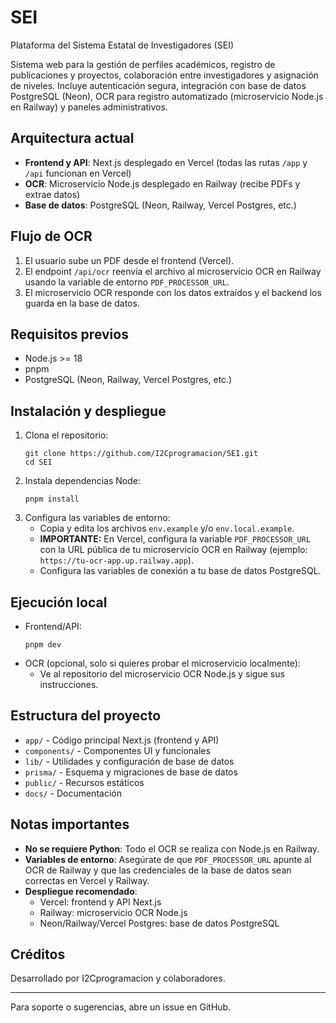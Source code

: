 
# SEI

Plataforma del Sistema Estatal de Investigadores (SEI)

Sistema web para la gestión de perfiles académicos, registro de publicaciones y proyectos, colaboración entre investigadores y asignación de niveles. Incluye autenticación segura, integración con base de datos PostgreSQL (Neon), OCR para registro automatizado (microservicio Node.js en Railway) y paneles administrativos.

## Arquitectura actual
- **Frontend y API**: Next.js desplegado en Vercel (todas las rutas `/app` y `/api` funcionan en Vercel)
- **OCR**: Microservicio Node.js desplegado en Railway (recibe PDFs y extrae datos)
- **Base de datos**: PostgreSQL (Neon, Railway, Vercel Postgres, etc.)

## Flujo de OCR
1. El usuario sube un PDF desde el frontend (Vercel).
2. El endpoint `/api/ocr` reenvía el archivo al microservicio OCR en Railway usando la variable de entorno `PDF_PROCESSOR_URL`.
3. El microservicio OCR responde con los datos extraídos y el backend los guarda en la base de datos.

## Requisitos previos
- Node.js >= 18
- pnpm
- PostgreSQL (Neon, Railway, Vercel Postgres, etc.)

## Instalación y despliegue
1. Clona el repositorio:
	```
	git clone https://github.com/I2Cprogramacion/SEI.git
	cd SEI
	```
2. Instala dependencias Node:
	```
	pnpm install
	```
3. Configura las variables de entorno:
	- Copia y edita los archivos `env.example` y/o `env.local.example`.
	- **IMPORTANTE:** En Vercel, configura la variable `PDF_PROCESSOR_URL` con la URL pública de tu microservicio OCR en Railway (ejemplo: `https://tu-ocr-app.up.railway.app`).
	- Configura las variables de conexión a tu base de datos PostgreSQL.


## Ejecución local
- Frontend/API:
	```
	pnpm dev
	```
- OCR (opcional, solo si quieres probar el microservicio localmente):
	- Ve al repositorio del microservicio OCR Node.js y sigue sus instrucciones.


## Estructura del proyecto
- `app/` - Código principal Next.js (frontend y API)
- `components/` - Componentes UI y funcionales
- `lib/` - Utilidades y configuración de base de datos
- `prisma/` - Esquema y migraciones de base de datos
- `public/` - Recursos estáticos
- `docs/` - Documentación


## Notas importantes
- **No se requiere Python**: Todo el OCR se realiza con Node.js en Railway.
- **Variables de entorno**: Asegúrate de que `PDF_PROCESSOR_URL` apunte al OCR de Railway y que las credenciales de la base de datos sean correctas en Vercel y Railway.
- **Despliegue recomendado**:
	- Vercel: frontend y API Next.js
	- Railway: microservicio OCR Node.js
	- Neon/Railway/Vercel Postgres: base de datos PostgreSQL

## Créditos
Desarrollado por I2Cprogramacion y colaboradores.

---
Para soporte o sugerencias, abre un issue en GitHub.
